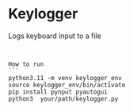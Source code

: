 # Keylogger
 Logs keyboard input to a file
 ````

 
 How to run
```
python3.11 -m venv keylogger_env
source keylogger_env/bin/activate
pip install pynput pyautogui
python3  your/path/keylogger.py


